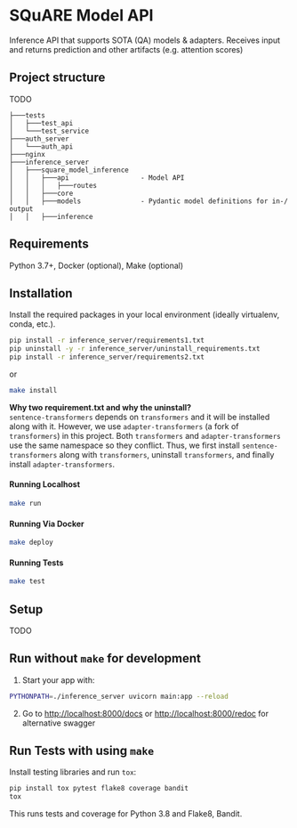 # SQuARE Model API
Inference API that supports SOTA (QA) models & adapters. 
Receives input and returns prediction and other artifacts (e.g. attention scores)

## Project structure

TODO
```
├───tests
│   ├───test_api
│   └───test_service
├───auth_server
│   └───auth_api
├───nginx
├───inference_server
│   ├───square_model_inference
│   │   ├───api                  - Model API
│   │   │   ├───routes
│   │   ├───core                 
│   │   ├───models               - Pydantic model definitions for in-/ output
│   │   ├───inference
```

## Requirements

Python 3.7+, Docker (optional), Make (optional)

## Installation
Install the required packages in your local environment (ideally virtualenv, conda, etc.).
```bash
pip install -r inference_server/requirements1.txt
pip uninstall -y -r inference_server/uninstall_requirements.txt
pip install -r inference_server/requirements2.txt
```
or
```sh
make install
```
**Why two requirement.txt and why the uninstall?**  
`sentence-transformers` depends on `transformers` and it will be installed along with it.
However, we use `adapter-transformers` (a fork of `transformers`) in this project.
Both `transformers` and `adapter-transformers` use the same namespace so they conflict.
Thus, we first install `sentence-transformers` along with `transformers`, 
uninstall `transformers`, and finally install `adapter-transformers`.

#### Running Localhost

```sh
make run
```

#### Running Via Docker

```sh
make deploy
```

#### Running Tests

```sh
make test
```

## Setup
TODO

## Run without `make` for development

1. Start your  app with: 
```bash
PYTHONPATH=./inference_server uvicorn main:app --reload
```

2. Go to [http://localhost:8000/docs](http://localhost:8000/docs) or  [http://localhost:8000/redoc](http://localhost:8000/redoc) for alternative swagger


## Run Tests with using `make`

Install testing libraries and run `tox`:
```bash
pip install tox pytest flake8 coverage bandit
tox
```
This runs tests and coverage for Python 3.8 and Flake8, Bandit.



